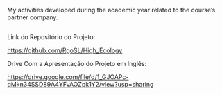 My activities developed during the academic year related to the course’s partner company.
##

Link do Repositório do Projeto:

https://github.com/RgoSL/High_Ecology

Drive Com a Apresentação do Projeto em Inglês:

https://drive.google.com/file/d/1_GJOAPc-qMkn34SSD89A4YFvAOZpk1Y2/view?usp=sharing
